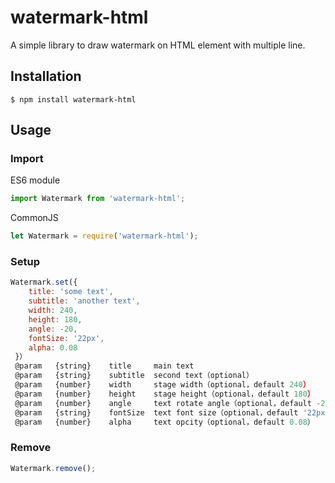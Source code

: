# watermark-html

A simple library to draw watermark on HTML element with multiple line.



## Installation

```
$ npm install watermark-html
```

## Usage

### Import

ES6 module

```javascript
import Watermark from 'watermark-html';
```

CommonJS

```javascript
let Watermark = require('watermark-html');
```

### Setup

```javascript
Watermark.set({
	title: 'some text',
	subtitle: 'another text',
	width: 240,
	height: 180,
	angle: -20,
	fontSize: '22px',
	alpha: 0.08
 }）
 @param   {string}    title     main text
 @param   {string}    subtitle  second text（optional）
 @param   {number}    width     stage width（optional，default 240）
 @param   {number}    height    stage height（optional，default 180）
 @param   {number}    angle     text rotate angle（optional，default -20，value range: [-180, 180]）
 @param   {string}    fontSize  text font size（optional，default '22px'）
 @param   {number}    alpha     text opcity（optional，default 0.08）
```

### Remove

```javascript
Watermark.remove();
```
